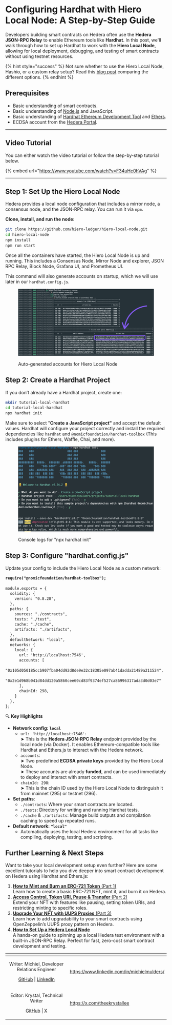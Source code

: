 # Configuring Hardhat with Hiero Local Node: A Step-by-Step Guide

Developers building smart contracts on Hedera often use the **Hedera JSON-RPC Relay** to enable Ethereum tools like **Hardhat**. In this post, we'll walk through how to set up Hardhat to work with the **Hiero Local Node**, allowing for local deployment, debugging, and testing of smart contracts without using testnet resources.

{% hint style="success" %}
Not sure whether to use the Hiero Local Node, Hashio, or a custom relay setup? Read this [blog post](https://docs.hedera.com/hedera/tutorials/local-node/how-to-set-up-a-hedera-local-node) comparing the different options.
{% endhint %}

## Prerequisites

* Basic understanding of smart contracts.
* Basic understanding of [Node.js](https://nodejs.org/en/download) and JavaScript.
* Basic understanding of [Hardhat Ethereum Development Tool](https://hardhat.org/hardhat-runner/docs/guides/project-setup) and [Ethers](https://docs.ethers.org/v5/).
* ECDSA account from the [Hedera Portal](https://portal.hedera.com/).

***

## Video Tutorial

You can either watch the video tutorial or follow the step-by-step tutorial below.

{% embed url="https://www.youtube.com/watch?v=F34uHc0hVAg" %}

***

## Step 1: Set Up the Hiero Local Node

Hedera provides a local node configuration that includes a mirror node, a consensus node, and the JSON-RPC relay. You can run it via `npm`.

**Clone, install, and run the node:**

```bash
git clone https://github.com/hiero-ledger/hiero-local-node.git
cd hiero-local-node
npm install
npm run start
```

Once all the containers have started, the Hiero Local Node is up and running. This includes a Consensus Node, Mirror Node and explorer, JSON RPC Relay, Block Node, Grafana UI, and Prometheus UI. &#x20;

This command will also generate accounts on startup, which we will use later in our `hardhat.config.js`.

<figure><img src="../../.gitbook/assets/hedera local node.png" alt=""><figcaption><p>Auto-generated accounts for Hiero Local Node</p></figcaption></figure>

## Step 2: Create a Hardhat Project

If you don’t already have a Hardhat project, create one:

```bash
mkdir tutorial-local-hardhat
cd tutorial-local-hardhat
npx hardhat init
```

Make sure to select "**Create a JavaScript project"** and accept the default values. Hardhat will configure your project correctly and install the required dependencies like `hardhat` and `@nomicfoundation/hardhat-toolbox` (This includes plugins for Ethers, Waffle, Chai, and more).

<figure><img src="../../.gitbook/assets/Screenshot 2025-06-04 at 2.48.36 PM.png" alt=""><figcaption><p>Console logs for "npx hardhat init"</p></figcaption></figure>

## Step 3: Configure "hardhat.config.js"

Update your config to include the Hiero Local Node as a custom network:

<pre class="language-javascript"><code class="lang-javascript"><strong>require("@nomicfoundation/hardhat-toolbox");
</strong>
module.exports = {
  solidity: {
    version: "0.8.28",
  },
  paths: {
    sources: "./contracts",
    tests: "./test",
    cache: "./cache",
    artifacts: "./artifacts",
  },
  defaultNetwork: "local",
  networks: {
    local: {
      url: 'http://localhost:7546',
      accounts: [
        "0x105d050185ccb907fba04dd92d8de9e32c18305e097ab41dadda21489a211524",
        "0x2e1d968b041d84dd120a5860cee60cd83f9374ef527ca86996317ada3d0d03e7"
      ],
      chainId: 298,
    }
  },
};
</code></pre>

🔍 **Key Highlights**

* **Network config: `local`**
  * `url: 'http://localhost:7546'`:\
    ➤ This is the **Hedera JSON-RPC Relay** endpoint provided by the local node (via Docker). It enables Ethereum-compatible tools like Hardhat and Ethers.js to interact with the Hedera network.
  * `accounts`:\
    ➤ Two predefined **ECDSA private keys** provided by the Hiero Local Node.\
    ➤ These accounts are already **funded**, and can be used immediately to deploy and interact with smart contracts.
  * `chainId: 298`:\
    ➤ This is the chain ID used by the Hiero Local Node to distinguish it from mainnet (295) or testnet (296).
* **Set paths**:
  * `./contracts`: Where your smart contracts are located.
  * `./tests`: Directory for writing and running Hardhat tests.
  * `./cache` & `./artifacts`: Manage build outputs and compilation caching to speed up repeated runs.
* **Default network: `"local"`**
  * Automatically uses the local Hedera environment for all tasks like compiling, deploying, testing, and scripting.

## Further Learning & Next Steps

Want to take your local development setup even further? Here are some excellent tutorials to help you dive deeper into smart contract development on Hedera using Hardhat and Ethers.js:

1. [**How to Mint and Burn an ERC-721 Token** (Part 1)](https://docs.hedera.com/hedera/tutorials/smart-contracts/how-to-mint-and-burn-an-erc-721-token-using-hardhat-and-ethers-part-1)\
   Learn how to create a basic ERC-721 NFT, mint it, and burn it on Hedera.
2. [**Access Control, Token URI, Pause & Transfer** (Part 2)](https://docs.hedera.com/hedera/tutorials/smart-contracts/how-to-set-access-control-a-token-uri-pause-and-transfer-an-erc-721-token-using-hardhat-part-2)\
   Extend your NFT with features like pausing, setting token URIs, and restricting minting to specific roles.
3. [**Upgrade Your NFT with UUPS Proxies** (Part 3)](https://docs.hedera.com/hedera/tutorials/smart-contracts/how-to-upgrade-an-erc-721-token-with-openzeppelin-uups-proxies-and-hardhat-part-3)\
   Learn how to add upgradability to your smart contracts using OpenZeppelin’s UUPS proxy pattern on Hedera.
4. [**How to Set Up a Hedera Local Node**](https://docs.hedera.com/hedera/tutorials/local-node/how-to-set-up-a-hedera-local-node)\
   A hands-on guide to spinning up a local Hedera test environment with a built-in JSON-RPC Relay. Perfect for fast, zero-cost smart contract development and testing.

<table data-card-size="large" data-view="cards"><thead><tr><th align="center"></th><th data-hidden data-card-target data-type="content-ref"></th></tr></thead><tbody><tr><td align="center"><p>Writer: Michiel, Developer Relations Engineer</p><p><a href="https://github.com/michielmulders">GitHub</a> | <a href="https://www.linkedin.com/in/michielmulders/">LinkedIn</a></p></td><td><a href="https://www.linkedin.com/in/michielmulders/">https://www.linkedin.com/in/michielmulders/</a></td></tr><tr><td align="center"><p>Editor: Krystal, Technical Writer</p><p><a href="https://github.com/theekrystallee">GitHub</a> | <a href="https://x.com/theekrystallee">X</a></p></td><td><a href="https://x.com/theekrystallee">https://x.com/theekrystallee</a></td></tr></tbody></table>
